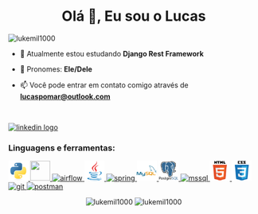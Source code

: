 <h1 align="center">Olá 👋, Eu sou o Lucas</h1>

<p align="left"> <img src="https://komarev.com/ghpvc/?username=lukemil1000&label=Visualiza%C3%A7%C3%B5es&color=48b14a&style=flat" alt="lukemil1000" /> </p>

- 🌱 Atualmente estou estudando **Django Rest Framework**

- 🧑 Pronomes: **Ele/Dele**

- 📫 Você pode entrar em contato comigo através de **lucaspomar@outlook.com**

<br>
<p align="left">
  <a href="https://linkedin.com/in/lucas-detogni-pomar" target="blank"><img src="https://img.shields.io/static/v1?message=LinkedIn&logo=linkedin&label=&color=0077B5&logoColor=white&labelColor=&style=for-the-badge" height="35" alt="linkedin logo"  /></a>
</p>

<h3 align="left">Linguagens e ferramentas:</h3>
<p align="left"> 
  <a href="https://www.python.org" target="_blank" rel="noreferrer"> <img src="https://raw.githubusercontent.com/devicons/devicon/master/icons/python/python-original.svg" alt="python" width="40" height="40"/> </a>
  <a href="https://www.django-rest-framework.org"> <img src="https://cdn.jsdelivr.net/gh/devicons/devicon@latest/icons/djangorest/djangorest-original-wordmark.svg" width="40" height="40" /> </a>
  <a href="https://airflow.apache.org" target="_blank" rel="noreferrer"> <img src="https://cdn.jsdelivr.net/gh/devicons/devicon@latest/icons/apacheairflow/apacheairflow-original.svg" alt="airflow" width="40" height="40" /> </a>
  <a href="https://www.java.com" target="_blank" rel="noreferrer"> <img src="https://raw.githubusercontent.com/devicons/devicon/master/icons/java/java-original.svg" alt="java" width="40" height="40"/> </a>
  <a href="https://spring.io/" target="_blank" rel="noreferrer"> <img src="https://www.vectorlogo.zone/logos/springio/springio-icon.svg" alt="spring" width="40" height="40"/> </a>
  <a href="https://www.mysql.com/" target="_blank" rel="noreferrer"> <img src="https://raw.githubusercontent.com/devicons/devicon/master/icons/mysql/mysql-original-wordmark.svg" alt="mysql" width="40" height="40"/> </a>
  <a href="https://www.postgresql.org" target="_blank" rel="noreferrer"> <img src="https://raw.githubusercontent.com/devicons/devicon/master/icons/postgresql/postgresql-original-wordmark.svg" alt="postgresql" width="40" height="40"/> </a>
  <a href="https://www.microsoft.com/en-us/sql-server" target="_blank" rel="noreferrer"> <img src="https://www.svgrepo.com/show/303229/microsoft-sql-server-logo.svg" alt="mssql" width="40" height="40"/> </a>
  <a href="https://www.w3.org/html/" target="_blank" rel="noreferrer"> <img src="https://raw.githubusercontent.com/devicons/devicon/master/icons/html5/html5-original-wordmark.svg" alt="html5" width="40" height="40"/> </a> 
  <a href="https://www.w3schools.com/css/" target="_blank" rel="noreferrer"> <img src="https://raw.githubusercontent.com/devicons/devicon/master/icons/css3/css3-original-wordmark.svg" alt="css3" width="40" height="40"/> </a>
  <a href="https://git-scm.com/" target="_blank" rel="noreferrer"> <img src="https://www.vectorlogo.zone/logos/git-scm/git-scm-icon.svg" alt="git" width="40" height="40"/> </a>
  <a href="https://postman.com" target="_blank" rel="noreferrer"> <img src="https://www.vectorlogo.zone/logos/getpostman/getpostman-icon.svg" alt="postman" width="40" height="40"/> </a> 
</p>

<div align="center">
  <img src="https://github-readme-stats.vercel.app/api/top-langs?username=lukemil1000&show_icons=true&theme=tokyonight&title_color=48b14a&locale=pt-br&layout=compact"  height="150" alt="lukemil1000" />
  <img src="https://github-readme-stats.vercel.app/api?username=lukemil1000&show_icons=true&theme=tokyonight&title_color=48b14a&locale=pt-br"  height="150" alt="lukemil1000" />
</div>
